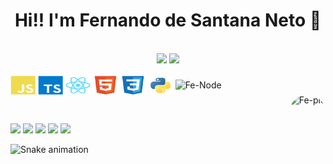 <div align="center">
<h1>Hi!! I'm Fernando de Santana Neto 👋</h1>

</div>

<div align="center"><br/>
<a href="https://github.com/fesantananeto"></a>
  <img height="140em" src="https://github-readme-stats.vercel.app/api?username=fesantananeto&show_icons=true&theme=tokyonight&include_all_commits=true&count_private=true"/>
  <img height="140em" src="https://github-readme-stats.vercel.app/api/top-langs/?username=fesantananeto&layout=compact&langs_count=7&theme=tokyonight"/>
</div> 
<div ><br/>
  <img align="center" alt="Fe-Js" height="30" width="40" src="https://raw.githubusercontent.com/devicons/devicon/master/icons/javascript/javascript-plain.svg">
  <img align="center" alt="Fe-Ts" height="30" width="40" src="https://raw.githubusercontent.com/devicons/devicon/master/icons/typescript/typescript-plain.svg">
  <img align="center" alt="Fe-React" height="30" width="40" src="https://raw.githubusercontent.com/devicons/devicon/master/icons/react/react-original.svg">
  <img align="center" alt="Fe-HTML" height="30" width="40" src="https://raw.githubusercontent.com/devicons/devicon/master/icons/html5/html5-original.svg">
  <img align="center" alt="Fe-CSS" height="30" width="40" src="https://raw.githubusercontent.com/devicons/devicon/master/icons/css3/css3-original.svg">
  <img align="center" alt="Fe-Python" height="30" width="40" src="https://raw.githubusercontent.com/devicons/devicon/master/icons/python/python-original.svg">
  <img align="center" alt="Fe-Node" height="30" width="40" src="https://cdn.jsdelivr.net/gh/devicons/devicon/icons/nodejs/nodejs-original.svg">
  <br/>
  <img align="right" alt="Fe-pic" height="150" style="border-radius:50px;" src="https://lh3.googleusercontent.com/_VmZC22zi3157nSBpG8Licvd3UDJrW30TZrvrkzstus8F7wU0bnG3cc_MKOrpa43Wwz0xccY9xUhvFCy6VEHk_cFXsfMa8kCupKUPx9RFG7ii8Ro489ZdMlL-NYfSTHrUwE_epPRYbmoIDd5fPDw_lkQaRjCrpLG125jB4kTWXgKXze12DO5jFidpftDpWwX_1gOLc87e9xYBUB3uOemhHGkEhdu14n9KWXOwsyQwSvbvX_z0PVfRLneWU8dZ4huWQqx7wveWRvrF_bNXJ9ylGCPIVadBfqaFGwNETk8TN7xanfNQPf8TCaPWT9Kwn0hfc6Zik86t6BqvaSJP-gG4OPRov6On9aIeL1MhtB83n0cRtRBOGe2eTPL7Wv04V-ZP4PbIrlEO3dAGaOvAZhXeZyDPJg9Vv1vp2PSqcZiFkF3WpgjHh4rIl_woLSE2rFBqC75xn45HdWu6MsMEIuaKEfwbmEcNIdbvNMKTLOi9E7adoGmUPKVbtvTmNdiR56q9Dsi9iqxBUd2u46u3PUXUeYi0WZvZos6Czk5nu04Ho1b81tcryhAWwxmRDn_BRoJRdh8Sr3ggJ-xZs1AlyOoQKOeM_IrQRT7vu-s_8qal2VB264T89zLhW5SrMagbFmnwBUfszgWkAQwnUBEzDzt7fFJ5vAy0fcMBNCqUcFrtCxcU9kfngKTWAVUTyLSc7wARFsI62LpYHV0l4-ypNTDK6FLpFEqv8nB0J6-sGX_VHDLhsmKDsrFEFDmjljbQ9nnjT1EDoXsR--AeNPFFOYJK9IMBtDJZGDGLO3N5Op-Z04zyjWeKe2WT-gMNu2EopGmojF9ZOiPjK-shWDCxx8QJOaKJwvZk5figR2ILxBuW_qeWbVZAxjuAJt2CF4ItIjAO9UDTi27FVLmkzLtvjFBQ3pvsHIyvVlD8AOrZmg3GqAD6mAZkBWtduzZpliFHZz5pqykVkkJcEmQQPQ8bYw=w533-h534-no?authuser=0">
</div>
  
##
  
<div><br/> 
  <a href="https://www.youtube.com/channel/UC_GlzLEog5KJpO_QIGbHQ8g" target="_blank"><img src="https://img.shields.io/badge/YouTube-FF0000?style=for-the-badge&logo=youtube&logoColor=white" target="_blank"></a>
  <a href="#" target="_blank"><img src="https://img.shields.io/badge/-Instagram-%23E4405F?style=for-the-badge&logo=instagram&logoColor=white" target="_blank"></a>
 	<a href="#" target="_blank"><img src="https://img.shields.io/badge/Discord-7289DA?style=for-the-badge&logo=discord&logoColor=white" target="_blank"></a> 
  <a href = "mailto:santananetofernando@gmail.com/"><img src="https://img.shields.io/badge/-Gmail-%23333?style=for-the-badge&logo=gmail&logoColor=white" target="_blank"></a>
  <a href="https://www.linkedin.com/in/fernando-santana-neto-dev/" target="_blank"><img src="https://img.shields.io/badge/-LinkedIn-%230077B5?style=for-the-badge&logo=linkedin&logoColor=white" target="_blank"></a> 
  
  ![Snake animation](https://github.com/fesantananeto/fesantananeto/blob/output/github-contribution-grid-snake.svg)
  
  </div>
  
 
